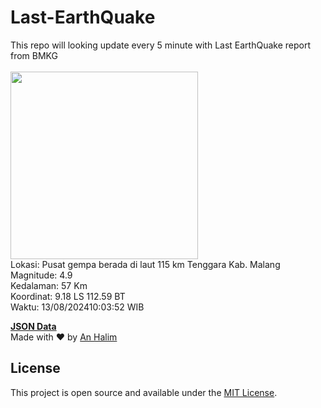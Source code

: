 # Last-EarthQuake
This repo will looking update every 5 minute with Last EarthQuake report from BMKG
<br>
<br>
<img src="https://static.bmkg.go.id/20240813100352.mmi.jpg" width="300"/>
<br>
Lokasi: Pusat gempa berada di laut 115 km Tenggara Kab. Malang <br>
Magnitude: 4.9 <br>
Kedalaman: 57 Km <br>
Koordinat: 9.18 LS 112.59 BT <br>
Waktu: 13/08/202410:03:52 WIB <br>

<a href="./data/data.json">**JSON Data**</a>
<br>
Made with ❤️ by <a href="https://github.com/an-halim">An Halim</a>
## License

This project is open source and available under the [MIT License](LICENSE).
